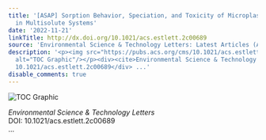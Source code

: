 ```yaml
---
title: '[ASAP] Sorption Behavior, Speciation, and Toxicity of Microplastic-Bound Chromium
  in Multisolute Systems'
date: '2022-11-21'
linkTitle: http://dx.doi.org/10.1021/acs.estlett.2c00689
source: 'Environmental Science & Technology Letters: Latest Articles (ACS Publications)'
description: '<p><img src="https://pubs.acs.org/cms/10.1021/acs.estlett.2c00689/asset/images/medium/ez2c00689_0003.gif"
  alt="TOC Graphic"/></p><div><cite>Environmental Science & Technology Letters</cite></div><div>DOI:
  10.1021/acs.estlett.2c00689</div> ...'
disable_comments: true
---
```

<p><img src="https://pubs.acs.org/cms/10.1021/acs.estlett.2c00689/asset/images/medium/ez2c00689_0003.gif" alt="TOC Graphic"/></p><div><cite>Environmental Science & Technology Letters</cite></div><div>DOI: 10.1021/acs.estlett.2c00689</div> ...